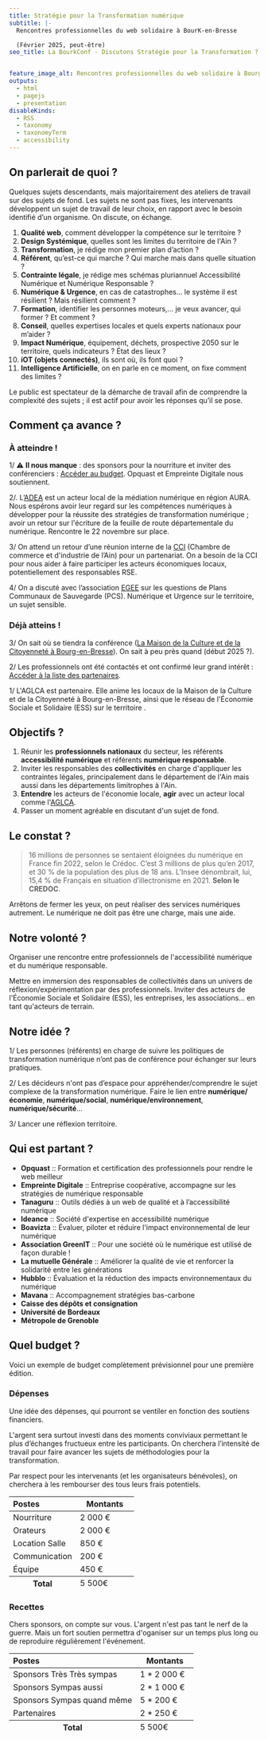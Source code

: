 ```yaml
---
title: Stratégie pour la Transformation numérique
subtitle: |-
  Rencontres professionnelles du web solidaire à BourK-en-Bresse

  (Février 2025, peut-être)
seo_title: La BourkConf - Discutons Stratégie pour la Transformation ?


feature_image_alt: Rencontres professionnelles du web solidaire à Bourg-en-Bresse
outputs:
  - html
  - pagejs
  - presentation
disableKinds:
  - RSS
  - taxonomy
  - taxonomyTerm
  - accessibility
---
```



## On parlerait de quoi ?

Quelques sujets descendants, mais majoritairement des ateliers de travail sur des sujets de fond. Les sujets ne sont pas fixes, les intervenants développent un sujet de travail de leur choix, en rapport avec le besoin identifié d’un organisme. On discute, on échange.

  1. **Qualité web**, comment développer la compétence sur le territoire ?
  2. **Design Systémique**, quelles sont les limites du territoire de l'Ain ?
  3. **Transformation**, je rédige mon premier plan d’action ?
  4. **Référent**, qu’est-ce qui marche ? Qui marche mais dans quelle situation ?
  4. **Contrainte légale**, je rédige mes schémas pluriannuel Accessibilité Numérique et Numérique Responsable ?
  5. **Numérique & Urgence**, en cas de catastrophes... le système il est résilient ? Mais résilient comment ?
  6. **Formation**, identifier les personnes moteurs,... je veux avancer, qui former ? Et comment ?
  7. **Conseil**, quelles expertises locales et quels experts nationaux pour m’aider ?
  9. **Impact Numérique**, équipement, déchets, prospective 2050 sur le territoire, quels indicateurs ? État des lieux ?
  10. **iOT (objets connectés)**, ils sont où, ils font quoi ?
  11. **Intelligence Artificielle**, on en parle en ce moment, on fixe comment des limites ?

Le public est spectateur de la démarche de travail afin de comprendre la complexité des sujets ; il est actif pour avoir les réponses qu’il se pose.

## Comment ça avance ?

### À atteindre !

1/ ⚠️ **Il nous manque** : des sponsors pour la nourriture et inviter des conférenciers : [Accéder au budget](#quel-budget-). Opquast et Empreinte Digitale nous soutiennent.

2/. L’[ADEA](https://www.adea-formation.com/) est un acteur local de la médiation numérique en région AURA. Nous espérons avoir leur regard sur les compétences numériques à développer pour la réussite des stratégies de transformation numérique ; avoir un retour sur l'écriture de la feuille de route départementale du numérique. Rencontre le 22 novembre sur place.

3/ On attend un retour d’une réunion interne de la [CCI](https://www.ain.cci.fr/) (Chambre de commerce et d'industrie de l’Ain) pour un partenariat. On a besoin de la CCI pour nous aider à faire participer les acteurs économiques locaux, potentiellement des responsables RSE.

4/ On a discuté avec l’association [EGEE](https://www.egee.asso.fr/2024/10/22/egee-et-obligation-des-plans-communaux-de-sauvegarde-pour-les-communes/) sur les questions de Plans Communaux de Sauvegarde (PCS). Numérique et Urgence sur le territoire, un sujet sensible.

### Déjà atteins !

3/ On sait où se tiendra la conférence ([La Maison de la Culture et de la Citoyenneté à Bourg-en-Bresse](https://www.aglca.asso.fr/La-Maison-de-la-Culture-et-de-la-Citoyennete)). On sait à peu près quand (début 2025 ?).

2/ Les professionnels ont été contactés et ont confirmé leur grand intérêt : [Accéder à la liste des partenaires](#qui-est-partant-).

1/ L'AGLCA est partenaire. Elle anime les locaux de la Maison de la Culture et de la Citoyenneté à Bourg-en-Bresse, ainsi que le réseau de l'Économie Sociale et Solidaire (ESS) sur le territoire .

## Objectifs ?

 1. Réunir les **professionnels nationaux** du secteur, les référents **accessibilité numérique** et référents **numérique responsable**.
 1. Inviter les responsables des **collectivités** en charge d'appliquer les contraintes légales, principalement dans le département de l'Ain mais aussi dans les départements limitrophes à l'Ain.
 1. **Entendre** les acteurs de l'économie locale, **agir** avec un acteur local comme l'[AGLCA](https://www.aglca.asso.fr/).
 1. Passer un moment agréable en discutant d'un sujet de fond.

## Le constat ?

 > 16 millions de personnes se sentaient éloignées du numérique en France fin 2022, selon le Crédoc. C’est 3 millions de plus qu’en 2017, et 30 % de la population des plus de 18 ans. L’Insee dénombrait, lui, 15,4 % de Français en situation d’illectronisme en 2021. **Selon le CREDOC**.

Arrêtons de fermer les yeux, on peut réaliser des services numériques autrement. Le numérique ne doit pas être une charge, mais une aide.

## Notre volonté ?

Organiser une rencontre entre professionnels de l'accessibilité numérique et du numérique responsable.

Mettre en immersion des responsables de collectivités dans un univers de réflexion/expérimentation par des professionnels. Inviter des acteurs de l'Économie Sociale et Solidaire (ESS), les entreprises, les associations... en tant qu'acteurs de terrain.

## Notre idée ?

1/ Les personnes (référents) en charge de suivre les politiques de transformation numérique n’ont pas de conférence pour échanger sur leurs pratiques.

2/ Les décideurs n'ont pas d’espace pour appréhender/comprendre le sujet complexe de la transformation numérique. Faire le lien entre **numérique/économie**, **numérique/social**, **numérique/environnement**, **numérique/sécurité**…

3/ Lancer une réflexion territoire.

## Qui est partant ?

 * **Opquast** :: Formation et certification des professionnels pour rendre le web meilleur
 * **Empreinte Digitale** :: Entreprise coopérative, accompagne sur les stratégies de numérique responsable
 * **Tanaguru** :: Outils dédiés à un web de qualité et à l’accessibilité numérique
 * **Ideance** :: Société d'expertise en accessibilité numérique
 * **Boavizta** :: Évaluer, piloter et réduire l'impact environnemental de leur numérique
 * **Association GreenIT** :: Pour une société où le numérique est utilisé de façon durable !
 * **La mutuelle Générale** :: Améliorer la qualité de vie et renforcer la solidarité entre les générations
 * **Hubblo** :: Évaluation et la réduction des impacts environnementaux du numérique
 * **Mavana** :: Accompagnement stratégies bas-carbone
 * **Caisse des dépôts et consignation**
 * **Université de Bordeaux**
 * **Métropole de Grenoble**

## Quel budget ?

Voici un exemple de budget complètement prévisionnel pour une première édition.

### Dépenses

Une idée des dépenses, qui pourront se ventiler en fonction des soutiens financiers.

L'argent sera surtout investi dans des moments conviviaux permettant le plus d’échanges fructueux entre les participants. On cherchera l’intensité de travail pour faire avancer les sujets de méthodologies pour la transformation.

Par respect pour les intervenants (et les organisateurs bénévoles), on cherchera à les rembourser des tous leurs frais potentiels.

<table>
  <thead>
    <tr>
      <th style="text-align: left">Postes</th>
      <th style="width:100px">Montants</th>
    </tr>
  </thead>
  <tbody>
    <tr>
      <td style="text-align: left">Nourriture</td>
      <td>2 000 €</td>
    </tr>
    <tr>
      <td style="text-align: left">Orateurs</td>
      <td>2 000 €</td>
    </tr>
    <tr>
      <td style="text-align: left">Location Salle</td>
      <td>850 €</td>
    </tr>
    <tr>
      <td style="text-align: left">Communication</td>
      <td>200 €</td>
    </tr>
    <tr>
      <td style="text-align: left">Équipe</td>
      <td>450 €</td>
    </tr>
  </tbody>
  <tfoot>
    <tr>
      <th>Total</th>
      <td>5 500€</td>
    </tr>
  </tfoot>
</table>

### Recettes

Chers sponsors, on compte sur vous. L'argent n'est pas tant le nerf de la guerre. Mais un fort soutien permettra d'oganiser sur un temps plus long ou de reproduire régulièrement l'événement.


<table>
  <thead>
    <tr>
      <th style="text-align: left">Postes</th>
      <th style="width:100px">Montants</th>
    </tr>
  </thead>
  <tbody>
    <tr>
      <td style="text-align: left">Sponsors Très Très sympas</td>
      <td>1 * 2 000 €</td>
    </tr>
    <tr>
      <td style="text-align: left">Sponsors Sympas aussi</td>
      <td>2 * 1 000 €</td>
    </tr>
    <tr>
      <td style="text-align: left">Sponsors Sympas quand même</td>
      <td>5 * 200 €</td>
    </tr>
    <tr>
      <td style="text-align: left">Partenaires</td>
      <td>2 * 250 €</td>
    </tr>
  </tbody>
  <tfoot>
    <tr>
      <th>Total</th>
      <td>5 500€</td>
    </tr>
  </tfoot>
</table>
